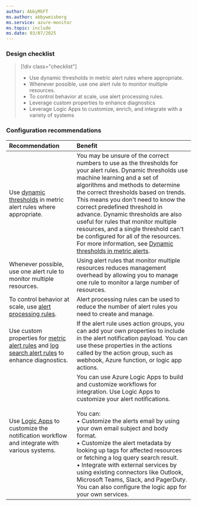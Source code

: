 ```yaml
---
author: AbbyMSFT
ms.author: abbyweisberg
ms.service: azure-monitor
ms.topic: include
ms.date: 03/07/2025
---
```


### Design checklist

> [!div class="checklist"]
> * Use dynamic thresholds in metric alert rules where appropriate.
> * Whenever possible, use one alert rule to monitor multiple resources.
> * To control behavior at scale, use alert processing rules.
> * Leverage custom properties to enhance diagnostics
> * Leverage Logic Apps to customize, enrich, and integrate with a variety of systems

### Configuration recommendations

| Recommendation | Benefit |
|:---------------|:--------|
| Use [dynamic thresholds](../alerts/alerts-dynamic-thresholds.md) in metric alert rules where appropriate. | You may be unsure of the correct numbers to use as the thresholds for your alert rules. Dynamic thresholds use machine learning and a set of algorithms and methods to determine the correct thresholds based on trends. This means you don't need to know the correct predefined threshold in advance. Dynamic thresholds are also useful for rules that monitor multiple resources, and a single threshold can't be configured for all of the resources. For more information, see [Dynamic thresholds in metric alerts](../alerts/alerts-dynamic-thresholds.md). |
| Whenever possible, use one alert rule to monitor multiple resources. | Using alert rules that monitor multiple resources reduces management overhead by allowing you to manage one rule to monitor a large number of resources. |
| To control behavior at scale, use [alert processing rules](../alerts/alerts-processing-rules.md). | Alert processing rules can be used to reduce the number of alert rules you need to create and manage. |
| Use custom properties for [metric alert rules](../alerts/alerts-create-metric-alert-rule.yml#configure-the-alert-rule-details) and [log search alert rules](../alerts/alerts-create-log-alert-rule.md#configure-alert-rule-details) to enhance diagnostics. | If the alert rule uses action groups, you can add your own properties to include in the alert notification payload. You can use these properties in the actions called by the action group, such as webhook, Azure function, or logic app actions. |
| Use [Logic Apps](../alerts/alerts-logic-apps.md) to customize the notification workflow and integrate with various systems. | You can use Azure Logic Apps to build and customize workflows for integration. Use Logic Apps to customize your alert notifications.<br><br>You can:<br>• Customize the alerts email by using your own email subject and body format.<br>• Customize the alert metadata by looking up tags for affected resources or fetching a log query search result.<br>• Integrate with external services by using existing connectors like Outlook, Microsoft Teams, Slack, and PagerDuty. You can also configure the logic app for your own services. |
